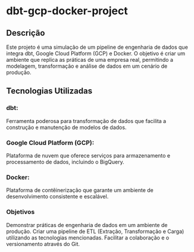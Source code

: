 # dbt-gcp-docker-project
## Descrição
Este projeto é uma simulação de um pipeline de engenharia de dados que integra dbt, Google Cloud Platform (GCP) e Docker. O objetivo é criar um ambiente que replica as práticas de uma empresa real, permitindo a modelagem, transformação e análise de dados em um cenário de produção.

## Tecnologias Utilizadas
### dbt: 
Ferramenta poderosa para transformação de dados que facilita a construção e manutenção de modelos de dados.
### Google Cloud Platform (GCP): 
Plataforma de nuvem que oferece serviços para armazenamento e processamento de dados, incluindo o BigQuery.
### Docker: 
Plataforma de contêinerização que garante um ambiente de desenvolvimento consistente e escalável.

### Objetivos
Demonstrar práticas de engenharia de dados em um ambiente de produção.
Criar uma pipeline de ETL (Extração, Transformação e Carga) utilizando as tecnologias mencionadas.
Facilitar a colaboração e o versionamento através do Git.
